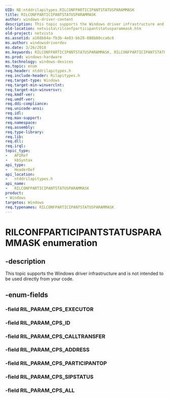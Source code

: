 ```yaml
---
UID: NE:ntddrilapitypes.RILCONFPARTICIPANTSTATUSPARAMMASK
title: RILCONFPARTICIPANTSTATUSPARAMMASK
author: windows-driver-content
description: This topic supports the Windows driver infrastructure and is not intended to be used directly from your code.
old-location: netvista\rilconfparticipantstatusparammask.htm
old-project: netvista
ms.assetid: a168b84a-fb3b-4e03-bb28-888b80cca6c6
ms.author: windowsdriverdev
ms.date: 3/26/2018
ms.keywords: RILCONFPARTICIPANTSTATUSPARAMMASK, RILCONFPARTICIPANTSTATUSPARAMMASK enumeration [Network Drivers Starting with Windows Vista], RIL_PARAM_CPS_ADDRESS, RIL_PARAM_CPS_ALL, RIL_PARAM_CPS_CALLTRANSFER, RIL_PARAM_CPS_ID, RIL_PARAM_CPS_PARTICIPANTOP, RIL_PARAM_CPS_SIPSTATUS, netvista.rilconfparticipantstatusparammask, ntddrilapitypes/RILCONFPARTICIPANTSTATUSPARAMMASK, ntddrilapitypes/RIL_PARAM_CPS_ADDRESS, ntddrilapitypes/RIL_PARAM_CPS_ALL, ntddrilapitypes/RIL_PARAM_CPS_CALLTRANSFER, ntddrilapitypes/RIL_PARAM_CPS_ID, ntddrilapitypes/RIL_PARAM_CPS_PARTICIPANTOP, ntddrilapitypes/RIL_PARAM_CPS_SIPSTATUS
ms.prod: windows-hardware
ms.technology: windows-devices
ms.topic: enum
req.header: ntddrilapitypes.h
req.include-header: Rilapitypes.h
req.target-type: Windows
req.target-min-winverclnt: 
req.target-min-winversvr: 
req.kmdf-ver: 
req.umdf-ver: 
req.ddi-compliance: 
req.unicode-ansi: 
req.idl: 
req.max-support: 
req.namespace: 
req.assembly: 
req.type-library: 
req.lib: 
req.dll: 
req.irql: 
topic_type:
-	APIRef
-	kbSyntax
api_type:
-	HeaderDef
api_location:
-	ntddrilapitypes.h
api_name:
-	RILCONFPARTICIPANTSTATUSPARAMMASK
product:
- Windows
targetos: Windows
req.typenames: RILCONFPARTICIPANTSTATUSPARAMMASK
---
```


# RILCONFPARTICIPANTSTATUSPARAMMASK enumeration


## -description


This topic supports the Windows driver infrastructure and is not intended to be used directly from your code.


## -enum-fields




### -field RIL_PARAM_CPS_EXECUTOR


### -field RIL_PARAM_CPS_ID


### -field RIL_PARAM_CPS_CALLTRANSFER


### -field RIL_PARAM_CPS_ADDRESS


### -field RIL_PARAM_CPS_PARTICIPANTOP


### -field RIL_PARAM_CPS_SIPSTATUS


### -field RIL_PARAM_CPS_ALL

